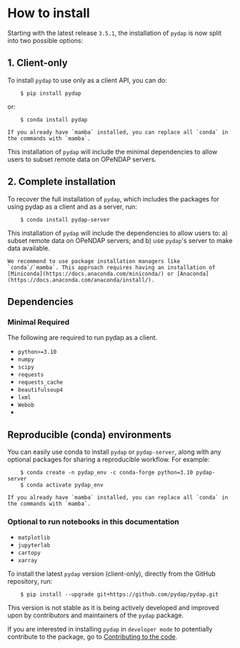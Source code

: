 # How to install

Starting with the latest release `3.5.1`, the installation of `pydap` is now split into two possible options:

## 1. Client-only
To install `pydap` to use only as a client API, you can do:

```shell
    $ pip install pydap
```
or:

```shell
    $ conda install pydap
```

```{note}
If you already have `mamba` installed, you can replace all `conda` in the commands with `mamba`.
```
This installation of `pydap` will include the minimal dependencies to allow users to subset remote data on OPeNDAP servers.

## 2. Complete installation
To recover the full installation of `pydap`, which includes the packages for using pydap as a client and as a server, run:

```shell
    $ conda install pydap-server
```

This installation of `pydap` will include the dependencies to allow users to: a) subset remote data on OPeNDAP servers; and b) use `pydap`'s server to make data available.

```{note}
We recommend to use package installation managers like `conda`/`mamba`. This approach requires having an installation of [Miniconda](https://docs.anaconda.com/miniconda/) or [Anaconda](https://docs.anaconda.com/anaconda/install/).
```

## Dependencies
### Minimal Required
The following are required to run pydap as a client.

- `python>=3.10`
- `numpy`
- `scipy`
- `requests`
- `requests_cache`
- `beautifulsoup4`
- `lxml`
- `Webob`
-
## Reproducible (conda) environments

You can easily use conda to install `pydap` or `pydap-server`, along with any optional packages for sharing a reproducible workflow. For example:

```shell
    $ conda create -n pydap_env -c conda-forge python=3.10 pydap-server
    $ conda activate pydap_env
```

```{note}
If you already have `mamba` installed, you can replace all `conda` in the commands with `mamba`.
```

### Optional to run notebooks in this documentation
- `matplotlib`
- `jupyterlab`
- `cartopy`
- `xarray`

To install the latest `pydap` version (client-only), directly from the GitHub repository, run:

```shell
    $ pip install --upgrade git+https://github.com/pydap/pydap.git
```

This version is not stable as it is being actively developed and improved upon by contributors and maintainers of the `pydap` package.

If you are interested in installing `pydap` in `developer mode` to potentially contribute to the package, go to [Contributing to the code](contribute/contr_cod.md).
